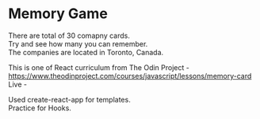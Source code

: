 # Memory Game  
There are total of 30 comapny cards.  
Try and see how many you can remember.  
The companies are located in Toronto, Canada.  
  
This is one of React curriculum from The Odin Project - https://www.theodinproject.com/courses/javascript/lessons/memory-card  
Live - 
  
Used create-react-app for templates.  
Practice for Hooks.